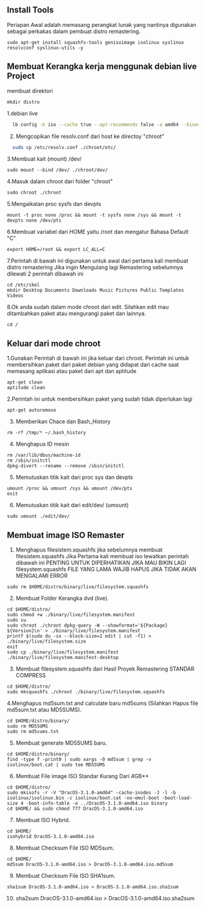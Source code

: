 ## Install Tools
Periapan Awal adalah memasang perangkat lunak yang nantinya digunakan sebagai perkakas dalam pembuat distro remastering.  

```
sudo apt-get install squashfs-tools genisoimage isolinux syslinux resolvconf syslinux-utils -y
```
## Membuat Kerangka kerja menggunak debian live Project

membuat direktori 
```
mkdir distro
```
1.debian live
```bash
  lb config -b iso --cache true --apt-recommends false -a amd64 --binary-images iso --debian live --linux-flavours 486 --mode debian --debian-installer true --archive-areas "main contrib non-free" --security false --win32-loader false --interactive shell --updates false
```
2. Mengcopikan file resolv.conf dari host ke directoy "chroot"
```bash
  sudo cp /etc/resolv.conf ./chroot/etc/
```
3.Membuat kait (mount) /dev/
```
sudo mount --bind /dev/ ./chroot/dev/
```
4.Masuk dalam chroot dari folder "chroot"
```
sudo chroot ./chroot
```
5.Mengaikatan proc sysfs dan devpts
```
mount -t proc none /proc && mount -t sysfs none /sys && mount -t devpts none /dev/pts
```
6.Membuat variabel dari HOME yaitu /root dan mengatur Bahasa Default "C"
```
export HOME=/root && export LC_ALL=C
```
7.Perintah di bawah ini digunakan untuk awal dari pertama kali membuat distro remastering
  Jika ingin Mengulang lagi Remastering sebelumnya dilewati 2 perintah dibawah ini
```
cd /etc/skel
mkdir Desktop Documents Downloads Music Pictures Public Templates Videos
```
8.Ok anda sudah dalam mode chroot dari edit. Silahkan edit mau ditambahkan paket atau
  mengurangi paket dan lainnya.
```
cd /
```

## Keluar dari mode chroot

1.Gunakan Perintah di bawah ini jika keluar dari chroot.
  Perintah ini untuk membersihkan paket dari paket debian yang
  didapat dari cache saat memasang aplikasi atau paket dari apt dan aptitude

```
apt-get clean
aptitude clean
```
2.Perintah ini untuk membersihkan paket yang sudah tidak diperlukan lagi
```
apt-get autoremove

```
3. Memberikan Chace dan Bash_History
```
rm -rf /tmp/* ~/.bash_history
```
4. Menghapus ID mesin
```
rm /var/lib/dbus/machine-id
rm /sbin/initctl
dpkg-divert --rename --remove /sbin/initctl
```
5. Memutuskan titik kait dari proc sys dan devpts
```
umount /proc && umount /sys && umount /dev/pts
exit
```
6. Memutuskan titik kait dari edit/dev/ (umount)
```
sudo umount ./edit/dev/
```
## Membuat image ISO Remaster

1. Menghapus filesistem.squashfs jika sebelumnya membuat filesistem.squashfs
Jika Pertama kali membuat iso lewatkan perintah dibawah ini
PENTING UNTUK DIPERHATIKAN JIKA MAU BIKIN LAGI filesystem.squashfs
FILE YANG LAMA WAJIB HAPUS JIKA TIDAK AKAN MENGALAMI ERROR

```
sudo rm $HOME/distro/binary/live/filesystem.squashfs
```
2. Membuat Folder Kerangka dvd (live).
```
cd $HOME/distro/
sudo chmod +w ./binary/live/filesystem.manifest
sudo su
sudo chroot ./chroot dpkg-query -W --showformat='${Package} ${Version}\n' > ./binary/live/filesystem.manifest
printf $(sudo du -sx --block-size=1 edit | cut -f1) > ./binary/live/filesystem.size
exit
sudo cp ./binary/live/filesystem.manifest ./binary/live/filesystem.manifest-desktop
```
3. Membuat filesystem.squashfs dari Hasil Proyek Remastering STANDAR COMPRESS
```
cd $HOME/distro/
sudo mksquashfs ./chroot ./binary/live/filesystem.squashfs
```
4.Menghapus md5sum.txt and calculate baru md5sums (Silahkan Hapus file md5sum.txt atau MD5SUMS).
```
cd $HOME/distro/binary/
sudo rm MD5SUMS
sudo rm md5sums.txt
```
5. Membuat generate MD5SUMS baru.
```
cd $HOME/distro/binary/
find -type f -print0 | sudo xargs -0 md5sum | grep -v isolinux/boot.cat | sudo tee MD5SUMS
```
6. Membuat File image ISO Standar Kurang Dari 4GB**

```
cd $HOME/distro/
sudo mkisofs -r -V "DracOS-3.1.0-amd64" -cache-inodes -J -l -b isolinux/isolinux.bin -c isolinux/boot.cat -no-emul-boot -boot-load-size 4 -boot-info-table -o ../DracOS-3.1.0-amd64.iso binary
cd $HOME/ && sudo chmod 777 DracOS-3.1.0-amd64.iso
```
7. Membuat ISO Hybrid.

```
cd $HOME/
isohybrid DracOS-3.1.0-amd64.iso
```

8. Membuat Checksum File ISO MD5sum.
```
cd $HOME/
md5sum DracOS-3.1.0-amd64.iso > DracOS-3.1.0-amd64.iso.md5sum
```
9. Membuat Checksum File ISO SHA1sum.
```
sha1sum DracOS-3.1.0-amd64.iso > DracOS-3.1.0-amd64.iso.sha1sum
```
10. sha2sum DracOS-3.1.0-amd64.iso > DracOS-3.1.0-amd64.iso.sha2sum
